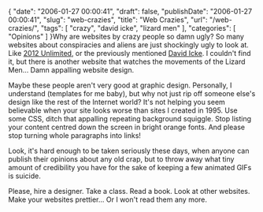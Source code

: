 {
    "date": "2006-01-27 00:00:41",
    "draft": false,
    "publishDate": "2006-01-27 00:00:41",
    "slug": "web-crazies",
    "title": "Web Crazies",
    "url": "\/web-crazies\/",
    "tags": [
        "crazy",
        "david icke",
        "lizard men"
    ],
    "categories": [
        "Opinions"
    ]
}Why are websites by crazy people so damn ugly? So many websites about
conspiracies and aliens are just shockingly ugly to look at. Like [2012
Unlimited](http://www.2012.com.au), or the previously mentioned [David
Icke](http://www.davidicke.com/). I couldn't find it, but there is
another website that watches the movements of the Lizard Men... Damn
appalling website design.

Maybe these people aren't very good at graphic design. Personally, I
understand (templates for me baby), but why not just rip off someone
else's design like the rest of the Internet world? It's not helping you
seem believable when your site looks worse than sites I created in 1995.
Use some CSS, ditch that appalling repeating background squiggle. Stop
listing your content centred down the screen in bright orange fonts. And
please stop turning whole paragraphs into links!

Look, it's hard enough to be taken seriously these days, when anyone can
publish their opinions about any old crap, but to throw away what tiny
amount of credibility you have for the sake of keeping a few animated
GIFs is suicide.

Please, hire a designer. Take a class. Read a book. Look at other
websites. Make your websites prettier... Or I won't read them any more.